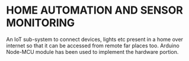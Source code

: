# HOME AUTOMATION AND SENSOR MONITORING
An IoT sub-system to connect devices, lights etc present in a home over internet so that it can be accessed from remote far places too.
Arduino Node-MCU module has been used to implement the hardware portion.

